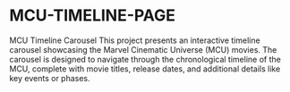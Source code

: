 # MCU-TIMELINE-PAGE
MCU Timeline Carousel This project presents an interactive timeline carousel showcasing the Marvel Cinematic Universe (MCU) movies. The carousel is designed to navigate through the chronological timeline of the MCU, complete with movie titles, release dates, and additional details like key events or phases.
